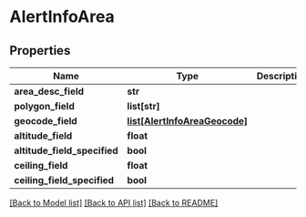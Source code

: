 # AlertInfoArea

## Properties
Name | Type | Description | Notes
------------ | ------------- | ------------- | -------------
**area_desc_field** | **str** |  | [optional] 
**polygon_field** | **list[str]** |  | [optional] 
**geocode_field** | [**list[AlertInfoAreaGeocode]**](AlertInfoAreaGeocode.md) |  | [optional] 
**altitude_field** | **float** |  | [optional] 
**altitude_field_specified** | **bool** |  | [optional] 
**ceiling_field** | **float** |  | [optional] 
**ceiling_field_specified** | **bool** |  | [optional] 

[[Back to Model list]](../README.md#documentation-for-models) [[Back to API list]](../README.md#documentation-for-api-endpoints) [[Back to README]](../README.md)

